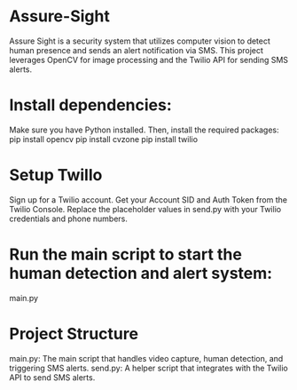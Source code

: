 # Assure-Sight
Assure Sight is a security system that utilizes computer vision to detect human presence and sends an alert notification via SMS. This project leverages OpenCV for image processing and the Twilio API for sending SMS alerts.

# Install dependencies: 
Make sure you have Python installed. Then, install the required packages:
pip install opencv
pip install cvzone
pip install twilio

# Setup Twillo
Sign up for a Twilio account.
Get your Account SID and Auth Token from the Twilio Console.
Replace the placeholder values in send.py with your Twilio credentials and phone numbers.

# Run the main script to start the human detection and alert system:
main.py

# Project Structure
main.py: The main script that handles video capture, human detection, and triggering SMS alerts.
send.py: A helper script that integrates with the Twilio API to send SMS alerts.
